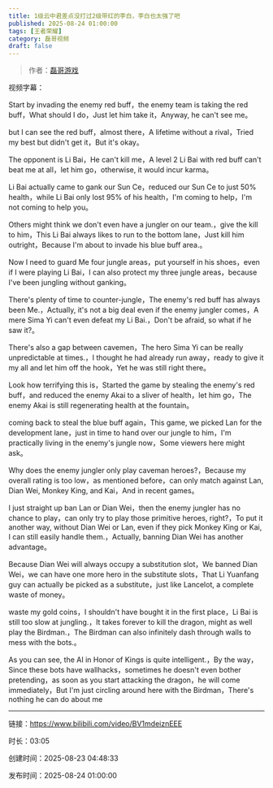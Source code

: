 ```yaml
---
title: 1级云中君差点没打过2级带红的李白，李白也太强了吧
published: 2025-08-24 01:00:00
tags: [王者荣耀]
category: 磊哥视频
draft: false
---
```



> 作者：[磊哥游戏](https://space.bilibili.com/268941858?spm_id_from=333.788.upinfo.head.click)

视频字幕：

Start by invading the enemy red buff，the enemy team is taking the red buff，What should I do，Just let him take it，Anyway, he can't see me。

but I can see the red buff，almost there，A lifetime without a rival，Tried my best but didn't get it，But it's okay。

The opponent is Li Bai，He can't kill me，A level 2 Li Bai with red buff can't beat me at all，let him go，otherwise, it would incur karma。

Li Bai actually came to gank our Sun Ce，reduced our Sun Ce to just 50% health，while Li Bai only lost 95% of his health，I'm coming to help，I'm not coming to help you。

Others might think we don't even have a jungler on our team.，give the kill to him，This Li Bai always likes to run to the bottom lane，Just kill him outright，Because I'm about to invade his blue buff area.。

Now I need to guard Me four jungle areas，put yourself in his shoes，even if I were playing Li Bai，I can also protect my three jungle areas，because I've been jungling without ganking。

There's plenty of time to counter-jungle，The enemy's red buff has always been Me.，Actually, it's not a big deal even if the enemy jungler comes，A mere Sima Yi can't even defeat my Li Bai.，Don't be afraid, so what if he saw it?。

There's also a gap between cavemen，The hero Sima Yi can be really unpredictable at times.，I thought he had already run away，ready to give it my all and let him off the hook，Yet he was still right there。

Look how terrifying this is，Started the game by stealing the enemy's red buff，and reduced the enemy Akai to a sliver of health，let him go，The enemy Akai is still regenerating health at the fountain。

coming back to steal the blue buff again，This game, we picked Lan for the development lane，just in time to hand over our jungle to him，I'm practically living in the enemy's jungle now，Some viewers here might ask。

Why does the enemy jungler only play caveman heroes?，Because my overall rating is too low，as mentioned before，can only match against Lan, Dian Wei, Monkey King, and Kai，And in recent games。

I just straight up ban Lan or Dian Wei，then the enemy jungler has no chance to play，can only try to play those primitive heroes, right?，To put it another way, without Dian Wei or Lan, even if they pick Monkey King or Kai, I can still easily handle them.，Actually, banning Dian Wei has another advantage。

Because Dian Wei will always occupy a substitution slot，We banned Dian Wei，we can have one more hero in the substitute slots，That Li Yuanfang guy can actually be picked as a substitute，just like Lancelot, a complete waste of money。

waste my gold coins，I shouldn't have bought it in the first place，Li Bai is still too slow at jungling.，It takes forever to kill the dragon, might as well play the Birdman.，The Birdman can also infinitely dash through walls to mess with the bots.。

As you can see, the AI in Honor of Kings is quite intelligent.，By the way，Since these bots have wallhacks，sometimes he doesn't even bother pretending，as soon as you start attacking the dragon，he will come immediately，But I'm just circling around here with the Birdman，There's nothing he can do about me

---

链接：https://www.bilibili.com/video/BV1mdeiznEEE

时长：03:05

创建时间：2025-08-23 04:48:33

发布时间：2025-08-24 01:00:00
